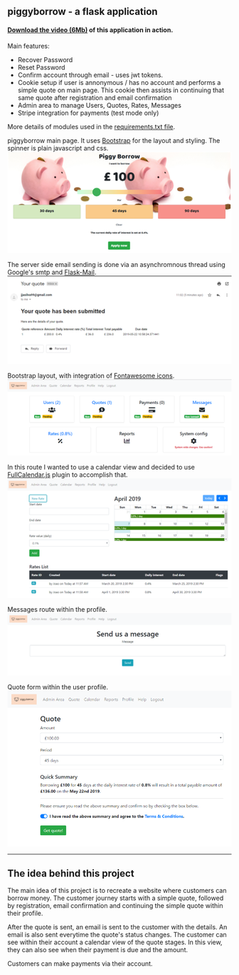 ## piggyborrow - a flask application


#### [Download the video (6Mb)](https://github.com/j-000/piggyborrow/blob/master/repo_images/piggyborrow.mp4)  of this application in action. 


Main features:
+ Recover Password
+ Reset Password 
+ Confirm account through email - uses jwt tokens.
+ Cookie setup if user is annonymous / has no account and performs a simple quote on main page. This cookie then assists in continuing that same quote after registration and email confirmation 
+ Admin area to manage Users, Quotes, Rates, Messages
+ Stripe integration for payments (test mode only)

More details of modules used in the [requirements.txt file](https://github.com/j-000/piggyborrow/blob/master/requirements.txt). 


piggyborrow main page. It uses [Bootstrap](https://getbootstrap.com/) for the layout and styling. The spinner is plain javascript and css. 
![alt text](https://github.com/j-000/piggyborrow/blob/master/repo_images/Capture.PNG "piggyborrow main page")


The server side email sending is done via an asynchromnous thread using Google's smtp and [Flask-Mail](https://pythonhosted.org/Flask-Mail/).
![alt text](https://github.com/j-000/piggyborrow/blob/master/repo_images/Capture2.PNG "piggyborrow quote email confirmation" )


Bootstrap layout, with integration of [Fontawesome icons](https://fontawesome.com/).
![alt text](https://github.com/j-000/piggyborrow/blob/master/repo_images/Capture3.PNG "piggyborrow admin area" )


In this route I wanted to use a calendar view and decided to use [FullCalendar.js](https://fullcalendar.io/) plugin to accomplish that. 
![alt text](https://github.com/j-000/piggyborrow/blob/master/repo_images/Capture4.PNG "piggyborrow admin area - rate setup " )


Messages route within the profile. 
![alt text](https://github.com/j-000/piggyborrow/blob/master/repo_images/Capture5.PNG "piggyborrow send us a message from profile" )


Quote form within the user profile.
![alt text](https://github.com/j-000/piggyborrow/blob/master/repo_images/Capture6.PNG "piggyborrow quote form" )

***

## The idea behind this project

The main idea of this project is to recreate a website where customers can borrow money. The customer journey starts with a simple quote, followed by registration, email confirmation and continuing the simple quote within their profile. 

After the quote is sent, an email is sent to the customer with the details. An email is also sent everytime the quote's status changes. The customer can see within their account a calendar view of the quote stages. In this view, they can also see when their payment is due and the amount. 

Customers can make payments via their account.
